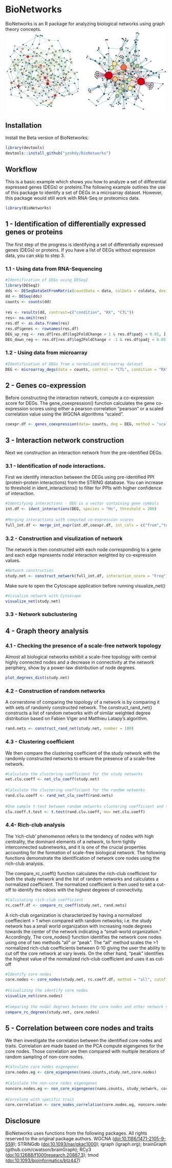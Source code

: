 
<!-- README.md is generated from README.Rmd. Please ed  it that file -->

# BioNetworks

<!-- badges: start -->
<!-- badges: end -->

BioNetworks is an R package for analyzing biological networks using
graph theory concepts. ![](man/figures/README-Network.png)

## Installation

Install the Beta version of BioNetworks:

``` r
library(devtools)
devtools::install_github("yzohdy/BioNetworks")
```

## Workflow

This is a basic example which shows you how to analyze a set of
differential expressed genes (DEGs) or proteins.The following example
outlines the use of this package to identify a set of DEGs in a
microarray dataset. However, this package would still work with RNA-Seq
or proteomics data.

``` r
library(BioNetworks)
```

## 1 - Identification of differentially expressed genes or proteins

The first step of the progress is identifying a set of differentially
expressed genes (DEGs) or proteins. If you have a list of DEGs without
expression data, you can skip to step 3.

### 1.1 - Using data from RNA-Sequencing

``` r
#Identification of DEGs using DESeq2
library(DESeq2)
dds <- DESeqDataSetFromMatrix(countData = data, colData = coldata, design = ~ condition)
dd <- DESeq(dds)
counts <- counts(dd)

res <- results(dd, contrast=c("condition", "RX", "CTL"))
res<- na.omit(res)
res.df <- as.data.frame(res)
res.df$genes <- rownames(res.df)
DEG_up_reg <- res.df[res.df$log2FoldChange > 1 & res.df$padj < 0.05, ]
DEG_down_reg <- res.df[res.df$log2FoldChange < -1 & res.df$padj < 0.05, ]
```

### 1.2 - Using data from microarray

``` r
#Identification of DEGs from a normalized microarray dataset
DEG <- microarray_degs(data = counts, control = "CTL", condition = "RX")
```

## 2 - Genes co-expression

Before constructing the interaction network, compute a co-expression
score for DEGs. The gene_coexpression() function calculates the gene
co-expression scores using either a pearson correlation “pearson” or a
scaled correlation value using the WGCNA algorithms “scaled”.

``` r
coexpr.df <- genes_coexpression(data= counts, deg = DEG, method = "scaled")
```

## 3 - Interaction network construction

Next we construction an interaction network from the pre-identified
DEGs.

### 3.1 - Identification of node interactions.

First we identify interaction between the DEGs using pre-identified PPI
(protein-protein interactions) from the STRING database. You can
increase to threshold in ident_interactions() to filter for PPIs with
higher confidence of interaction.

``` r
#Identifying interactions - DEG is a vector containing gene symbols
int.df <- ident_interactions(DEG, species = "Hs", threshold = 200)

#Merging interactions with computed co-expression scores
full_int.df <- merge_int_expr(int.df,coexpr.df, int_cols = c("from","to"),coexpr_cols = c("Var1", "Var2"))
```

### 3.2 - Construction and visulization of network

The network is then constructed with each node corresponding to a gene
and each edge represents nodal interaction weighted by co-expression
values.

``` r
#Network construction
study.net <- construct_network(full_int.df, interaction_score = "Freq")
```

Make sure to open the Cytoscape application before running
visualize_net()

``` r
#Visualize network with Cytoscape
visualize_net(study.net)
```

### 3.3 - Network subclustering

## 4 - Graph theory analysis

### 4.1 - Checking the presence of a scale-free network topology

Almost all biological networks exhibit a scale-free topology with
central highly connected nodes and a decrease in connectivity at the
network periphery, show by a power-law distribution of node degrees.

``` r
plot_degrees_dist(study.net)
```

### 4.2 - Construction of random networks

A cornerstone of comparing the topology of a network is by comparing it
with sets of randomly constructed network. The construct_rand_net()
constructs a list of random networks with of similar weighted degree
distribution based on Fabien Viger and Matthieu Latapy’s algorithm.

``` r
rand.nets <- construct_rand_net(study.net, number = 100)
```

### 4.3 - Clustering coefficient

We then compare the clustering coefficient of the study network with the
randomly constructed networks to ensure the presence of a scale-free
network.

``` r
#Calculate the clustering coefficient for the study networks
net.clu.coeff <- net_clu_coeff(study.net)

#Calculate the clustering coefficient for the random networks
rand.clu.coeff <- rand_net_clu_coeff(rand.nets)

#One sample t-test between random networks clustering coefficient and the study network
clu.coeff.t.test <- t.test(rand.clu.coeff, mu= net.clu.coeff)
```

### 4.4- Rich-club analysis

The ‘rich-club’ phenomenon refers to the tendency of nodes with high
centrality, the dominant elements of a network, to form tightly
interconnected subnetworks, and it is one of the crucial properties
accounting for the formation of scale-free biological network. The
following functions demonstrate the identification of network core nodes
using the rich-club analysis.

The compare_rc_coeff() function calculates the rich-club coefficient for
both the study network and the list of random networks and calculates a
normalized coefficient. The normalized coefficient is then used to set a
cut-off to identify the ndoes with the highest degrees of connectivity.

``` r
#Calculating rich-club coefficient
rc.coeff.df <- compare_rc_coeff(study.net, rand.nets)
```

A rich-club organization is characterized by having a normalized
coeffiecient \> 1 when compared with random networks; i.e. the study
network has a small world organization with increasing node degrees
towards the center of the network indicating a “small-world
organization.” Accordingly, The core_nodes() function identifies the
network core nodes using one of two methods “all” or “peak”. The “all”
method scales the \>1 normalized rich-club coefficients between 0-10
giving the user the ability to cut off the core network at vary levels.
On the other hand, “peak” identifies the highest value of the normalized
rich-club coefficient and uses it as cut-off

``` r
#Identify core nodes
core.nodes <- core_nodes(study.net, rc.coeff.df, method = "all", cutoff = 0)

#Visualizing the identify core nodes
visualize_net(core.nodes)

#Comparing the nodal degrees between the core nodes and other network nodes
compare_rc_degrees(study.net, core.nodes)
```

## 5 - Correlation between core nodes and traits

We then investigate the correlation between the identified core nodes
and traits. Correlation are made based on the PCA compute eigengenes for
the core nodes. Those correlation are then compared with multiple
iterations of random sampling of non-core nodes.

``` r
#Calculate core nodes eigengenes
core.nodes.eg <- core_eigengenes(nano.counts,study.net,core.nodes)

#Calculate the non-core nodes eigengenes
noncore.nodes.eg <- non_core_eigengenes(nano.counts, study_network, core.nodes, number =100)

#Correlate with specific trait
core.correlation <- core_nodes_correlation(core.nodes.eg, noncore.nodes.eg, outcomes.df, tested_outcome = "survival")
```

## Disclosure

BioNetworks uses functions from the following packages. All rights
reserved to the original package authors. WGCNA
(<doi:10.1186/1471-2105-9-559>); STRINGdb (<doi:10.1093/nar/gkac1000>);
igraph (igraph.org); brainGraph (github.com/cwatson/brainGraph); RCy3
(<doi:10.12688/f1000research.20887.3>); tmod
(<doi:10.1093/bioinformatics/btz447>)
